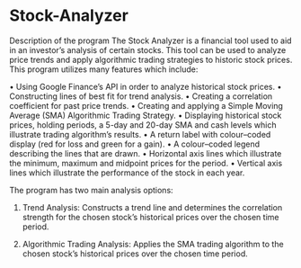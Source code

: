 # Stock-Analyzer

Description of the program
The Stock Analyzer is a financial tool used to aid in an investor’s analysis of certain stocks. This tool can be used to analyze price trends and apply algorithmic trading strategies to historic stock prices. This program utilizes many features which include:

•	Using Google Finance’s API in order to analyze historical stock prices.
•	Constructing lines of best fit for trend analysis.
•	Creating a correlation coefficient for past price trends.
•	Creating and applying a Simple Moving Average (SMA) Algorithmic Trading Strategy.
•	Displaying historical stock prices, holding periods, a 5-day and 20-day SMA and cash levels which illustrate trading algorithm’s results. 
•	A return label with colour–coded display (red for loss and green for a gain).
•	A colour–coded legend describing the lines that are drawn.
•	Horizontal axis lines which illustrate the minimum, maximum and midpoint prices for the period.
•	Vertical axis lines which illustrate the performance of the stock in each year.

The program has two main analysis options:
1.	Trend Analysis: Constructs a trend line and determines the correlation strength for the chosen stock’s historical prices over the chosen time period. 

2.	Algorithmic Trading Analysis: Applies the SMA trading algorithm to the chosen stock’s historical prices over the chosen time period.  
 
